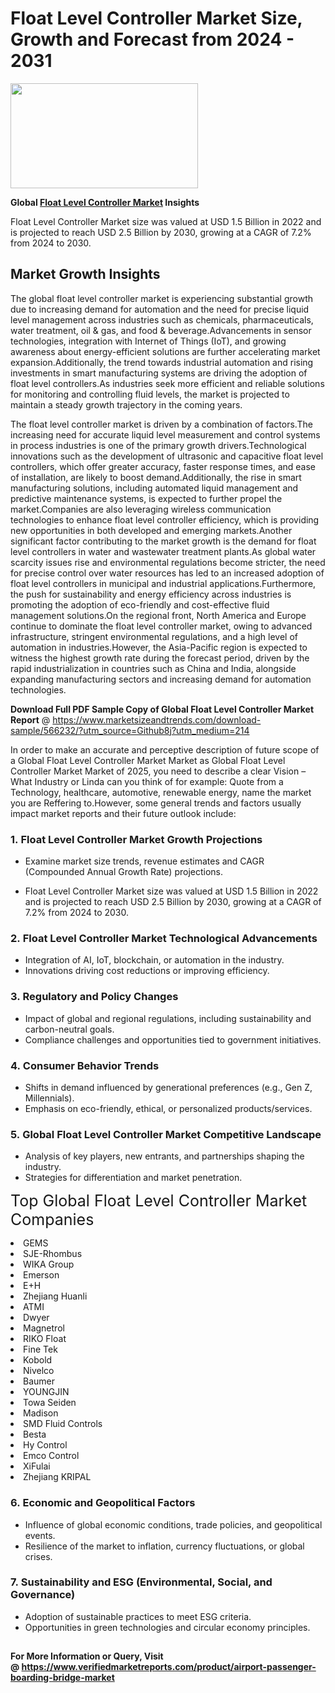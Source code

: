 <H1>Float Level Controller Market Size, Growth and Forecast from 2024 - 2031</H1><img class="aligncenter size-medium wp-image-584254" src="https://thirdeyenews.in/wp-content/uploads/2024/09/Global-Market-Research-300x168.jpeg" alt="" width="300" height="168" /><p><strong>Global&nbsp;<a href="https://www.marketsizeandtrends.com/download-sample/566232/?utm_source=Github8j?utm_medium=214">Float Level Controller Market</a> Insights</strong></p><p>Float Level Controller Market size was valued at USD 1.5 Billion in 2022 and is projected to reach USD 2.5 Billion by 2030, growing at a CAGR of 7.2% from 2024 to 2030.</p><p><h2>Market Growth Insights</h2> <p>The global float level controller market is experiencing substantial growth due to increasing demand for automation and the need for precise liquid level management across industries such as chemicals, pharmaceuticals, water treatment, oil & gas, and food & beverage.Advancements in sensor technologies, integration with Internet of Things (IoT), and growing awareness about energy-efficient solutions are further accelerating market expansion.Additionally, the trend towards industrial automation and rising investments in smart manufacturing systems are driving the adoption of float level controllers.As industries seek more efficient and reliable solutions for monitoring and controlling fluid levels, the market is projected to maintain a steady growth trajectory in the coming years.</p> <p>The float level controller market is driven by a combination of factors.The increasing need for accurate liquid level measurement and control systems in process industries is one of the primary growth drivers.Technological innovations such as the development of ultrasonic and capacitive float level controllers, which offer greater accuracy, faster response times, and ease of installation, are likely to boost demand.Additionally, the rise in smart manufacturing solutions, including automated liquid management and predictive maintenance systems, is expected to further propel the market.Companies are also leveraging wireless communication technologies to enhance float level controller efficiency, which is providing new opportunities in both developed and emerging markets.Another significant factor contributing to the market growth is the demand for float level controllers in water and wastewater treatment plants.As global water scarcity issues rise and environmental regulations become stricter, the need for precise control over water resources has led to an increased adoption of float level controllers in municipal and industrial applications.Furthermore, the push for sustainability and energy efficiency across industries is promoting the adoption of eco-friendly and cost-effective fluid management solutions.On the regional front, North America and Europe continue to dominate the float level controller market, owing to advanced infrastructure, stringent environmental regulations, and a high level of automation in industries.However, the Asia-Pacific region is expected to witness the highest growth rate during the forecast period, driven by the rapid industrialization in countries such as China and India, alongside expanding manufacturing sectors and increasing demand for automation technologies.<p><span class=""><strong>Download Full PDF Sample Copy of Global Float Level Controller Market Report</strong> @ <a href="https://www.marketsizeandtrends.com/download-sample/566232/?utm_source=Github8j?utm_medium=214" target="_blank">https://www.marketsizeandtrends.com/download-sample/566232/?utm_source=Github8j?utm_medium=214</a></span></p><p>In order to make an accurate and perceptive description of future scope of a Global&nbsp;Float Level Controller Market Market as Global&nbsp;Float Level Controller Market Market of 2025, you need to describe a clear Vision &ndash; What Industry or Linda can you think of for example: Quote from a Technology, healthcare, automotive, renewable energy, name the market you are Reffering to.However, some general trends and factors usually impact market reports and their future outlook include:</p><h3>1.&nbsp;<strong>Float Level Controller Market Growth Projections</strong></h3><ul><li>Examine market size trends, revenue estimates and CAGR (Compounded Annual Growth Rate) projections.</li><li><p>Float Level Controller Market size was valued at USD 1.5 Billion in 2022 and is projected to reach USD 2.5 Billion by 2030, growing at a CAGR of 7.2% from 2024 to 2030.</p></li></ul><h3>2.&nbsp;<strong>Float Level Controller Market Technological Advancements</strong></h3><ul><li>Integration of AI, IoT, blockchain, or automation in the industry.</li><li>Innovations driving cost reductions or improving efficiency.</li></ul><h3>3.&nbsp;<strong>Regulatory and Policy Changes</strong></h3><ul><li>Impact of global and regional regulations, including sustainability and carbon-neutral goals.</li><li>Compliance challenges and opportunities tied to government initiatives.</li></ul><h3>4.&nbsp;<strong>Consumer Behavior Trends</strong></h3><ul><li>Shifts in demand influenced by generational preferences (e.g., Gen Z, Millennials).</li><li>Emphasis on eco-friendly, ethical, or personalized products/services.</li></ul><h3>5.&nbsp;<strong>Global Float Level Controller Market Competitive Landscape</strong></h3><ul><li>Analysis of key players, new entrants, and partnerships shaping the industry.</li><li>Strategies for differentiation and market penetration.</li></ul><p data-pm-slice="1 1 []"><span style="color: inherit; font-family: inherit; font-size: 25px;">Top Global Float Level Controller Market Companies</span></p><div class="" data-test-id=""><p><li>GEMS</li><li> SJE-Rhombus</li><li> WIKA Group</li><li> Emerson</li><li> E+H</li><li> Zhejiang Huanli</li><li> ATMI</li><li> Dwyer</li><li> Magnetrol</li><li> RIKO Float</li><li> Fine Tek</li><li> Kobold</li><li> Nivelco</li><li> Baumer</li><li> YOUNGJIN</li><li> Towa Seiden</li><li> Madison</li><li> SMD Fluid Controls</li><li> Besta</li><li> Hy Control</li><li> Emco Control</li><li> XiFulai</li><li> Zhejiang KRIPAL</li></p></div><h3>6.&nbsp;<strong>Economic and Geopolitical Factors</strong></h3><ul><li>Influence of global economic conditions, trade policies, and geopolitical events.</li><li>Resilience of the market to inflation, currency fluctuations, or global crises.</li></ul><h3>7.&nbsp;<strong>Sustainability and ESG (Environmental, Social, and Governance)</strong></h3><ul><li>Adoption of sustainable practices to meet ESG criteria.</li><li>Opportunities in green technologies and circular economy principles.</li></ul><h2><strong style="font-size: 14px;">For More Information or Query, Visit @&nbsp;</strong><a style="background-color: #ffffff; font-size: 14px;" href="https://www.marketsizeandtrends.com/report/float-level-controller-market/" target="_blank">https://www.verifiedmarketreports.com/product/airport-passenger-boarding-bridge-market</a></h2>